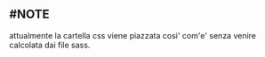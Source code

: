 
#NOTE
---

attualmente la cartella css viene piazzata cosi' com'e' senza venire calcolata
dai file sass.
